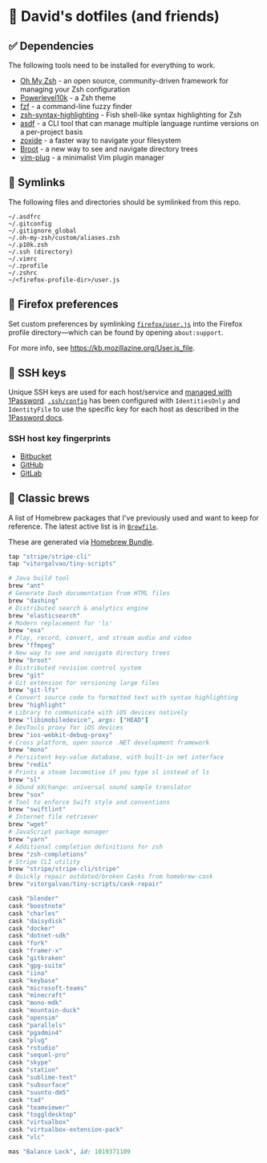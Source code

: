 # 🔘 David's dotfiles (and friends)

## ✅ Dependencies

The following tools need to be installed for everything to work.

- [Oh My Zsh](https://github.com/ohmyzsh/ohmyzsh) - an open source, community-driven framework for managing your Zsh configuration
- [Powerlevel10k](https://github.com/romkatv/powerlevel10k) - a Zsh theme
- [fzf](https://github.com/junegunn/fzf) - a command-line fuzzy finder
- [zsh-syntax-highlighting](https://github.com/zsh-users/zsh-syntax-highlighting) - Fish shell-like syntax highlighting for Zsh
- [asdf](https://github.com/asdf-vm/asdf) - a CLI tool that can manage multiple language runtime versions on a per-project basis
- [zoxide](https://github.com/ajeetdsouza/zoxide) - a faster way to navigate your filesystem
- [Broot](https://dystroy.org/broot/) - a new way to see and navigate directory trees
- [vim-plug](https://github.com/junegunn/vim-plug) - a minimalist Vim plugin manager

## 🔗 Symlinks

The following files and directories should be symlinked from this repo.

```
~/.asdfrc
~/.gitconfig
~/.gitignore_global
~/.oh-my-zsh/custom/aliases.zsh
~/.p10k.zsh
~/.ssh (directory)
~/.vimrc
~/.zprofile
~/.zshrc
~/<firefox-profile-dir>/user.js
```

## 🦊 Firefox preferences

Set custom preferences by symlinking [`firefox/user.js`](firefox/user.js) into
the Firefox profile directory—which can be found by opening `about:support`.

For more info, see https://kb.mozillazine.org/User.js_file.

## 🔑 SSH keys

Unique SSH keys are used for each host/service and [managed with 1Password](https://developer.1password.com/docs/ssh).
[`.ssh/config`](.ssh/config) has been configured with `IdentitiesOnly` and
`IdentityFile` to use the specific key for each host as described in the
[1Password docs](https://developer.1password.com/docs/ssh/agent/advanced#ssh-server-six-key-limit).

### SSH host key fingerprints

- [Bitbucket](https://support.atlassian.com/bitbucket-cloud/docs/configure-ssh-and-two-step-verification/)
- [GitHub](https://docs.github.com/en/authentication/keeping-your-account-and-data-secure/githubs-ssh-key-fingerprints)
- [GitLab](https://docs.gitlab.com/ee/user/gitlab_com/index.html#ssh-host-keys-fingerprints)

## 🍻 Classic brews

A list of Homebrew packages that I've previously used and want to keep for reference.
The latest active list is in [`Brewfile`](Brewfile).

These are generated via [Homebrew Bundle](https://github.com/Homebrew/homebrew-bundle).

```ruby
tap "stripe/stripe-cli"
tap "vitorgalvao/tiny-scripts"

# Java build tool
brew "ant"
# Generate Dash documentation from HTML files
brew "dashing"
# Distributed search & analytics engine
brew "elasticsearch"
# Modern replacement for 'ls'
brew "exa"
# Play, record, convert, and stream audio and video
brew "ffmpeg"
# New way to see and navigate directory trees
brew "broot"
# Distributed revision control system
brew "git"
# Git extension for versioning large files
brew "git-lfs"
# Convert source code to formatted text with syntax highlighting
brew "highlight"
# Library to communicate with iOS devices natively
brew "libimobiledevice", args: ["HEAD"]
# DevTools proxy for iOS devices
brew "ios-webkit-debug-proxy"
# Cross platform, open source .NET development framework
brew "mono"
# Persistent key-value database, with built-in net interface
brew "redis"
# Prints a steam locomotive if you type sl instead of ls
brew "sl"
# SOund eXchange: universal sound sample translator
brew "sox"
# Tool to enforce Swift style and conventions
brew "swiftlint"
# Internet file retriever
brew "wget"
# JavaScript package manager
brew "yarn"
# Additional completion definitions for zsh
brew "zsh-completions"
# Stripe CLI utility
brew "stripe/stripe-cli/stripe"
# Quickly repair outdated/broken Casks from homebrew-cask
brew "vitorgalvao/tiny-scripts/cask-repair"

cask "blender"
cask "boostnote"
cask "charles"
cask "daisydisk"
cask "docker"
cask "dotnet-sdk"
cask "fork"
cask "framer-x"
cask "gitkraken"
cask "gpg-suite"
cask "iina"
cask "keybase"
cask "microsoft-teams"
cask "minecraft"
cask "mono-mdk"
cask "mountain-duck"
cask "opensim"
cask "parallels"
cask "pgadmin4"
cask "plug"
cask "rstudio"
cask "sequel-pro"
cask "skype"
cask "station"
cask "sublime-text"
cask "subsurface"
cask "suunto-dm5"
cask "tad"
cask "teamviewer"
cask "toggldesktop"
cask "virtualbox"
cask "virtualbox-extension-pack"
cask "vlc"

mas "Balance Lock", id: 1019371109
```
